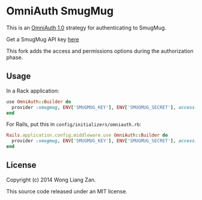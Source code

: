 OmniAuth SmugMug
================

This is an [OmniAuth 1.0](https://github.com/intridea/omniauth) strategy for authenticating to SmugMug.

Get a SmugMug API key [here](http://www.smugmug.com/hack/apikeys)

This fork adds the access and permissions options during the authorization phase.


Usage
-----

In a Rack application:

```ruby
use OmniAuth::Builder do
  provider :smugmug, ENV['SMUGMUG_KEY'], ENV['SMUGMUG_SECRET'], access: 'Full', permissions: 'Modify'
end
```

For Rails, put this in `config/initializers/omniauth.rb`:

```ruby
Rails.application.config.middleware.use OmniAuth::Builder do
  provider :smugmug, ENV['SMUGMUG_KEY'], ENV['SMUGMUG_SECRET'], access: 'Full', permissions: 'Modify'
end
```


License
-------

Copyright (c) 2014 Wong Liang Zan.

This source code released under an MIT license.
